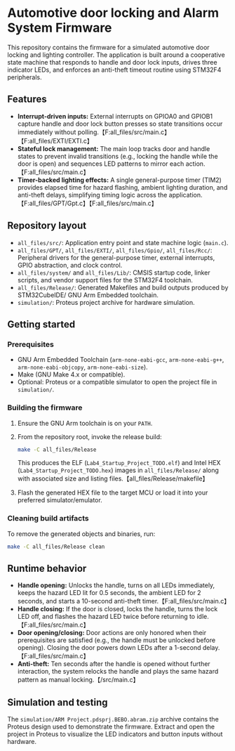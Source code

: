 # Automotive door locking and Alarm System Firmware

This repository contains the firmware for a simulated automotive door locking and lighting controller. The application is built around a cooperative state machine that responds to handle and door lock inputs, drives three indicator LEDs, and enforces an anti-theft timeout routine using STM32F4 peripherals.

## Features

- **Interrupt-driven inputs:** External interrupts on GPIOA0 and GPIOB1 capture handle and door lock button presses so state transitions occur immediately without polling.【F:all_files/src/main.c】【F:all_files/EXTI/EXTI.c】
- **Stateful lock management:** The main loop tracks door and handle states to prevent invalid transitions (e.g., locking the handle while the door is open) and sequences LED patterns to mirror each action.【F:all_files/src/main.c】
- **Timer-backed lighting effects:** A single general-purpose timer (TIM2) provides elapsed time for hazard flashing, ambient lighting duration, and anti-theft delays, simplifying timing logic across the application.【F:all_files/GPT/Gpt.c】【F:all_files/src/main.c】

## Repository layout

- `all_files/src/`: Application entry point and state machine logic (`main.c`).
- `all_files/GPT/`, `all_files/EXTI/`, `all_files/Gpio/`, `all_files/Rcc/`: Peripheral drivers for the general-purpose timer, external interrupts, GPIO abstraction, and clock control.
- `all_files/system/` and `all_files/Lib/`: CMSIS startup code, linker scripts, and vendor support files for the STM32F4 toolchain.
- `all_files/Release/`: Generated Makefiles and build outputs produced by STM32CubeIDE/ GNU Arm Embedded toolchain.
- `simulation/`: Proteus project archive for hardware simulation.

## Getting started

### Prerequisites

- GNU Arm Embedded Toolchain (`arm-none-eabi-gcc`, `arm-none-eabi-g++`, `arm-none-eabi-objcopy`, `arm-none-eabi-size`).
- Make (GNU Make 4.x or compatible).
- Optional: Proteus or a compatible simulator to open the project file in `simulation/`.

### Building the firmware

1. Ensure the GNU Arm toolchain is on your `PATH`.
2. From the repository root, invoke the release build:

   ```bash
   make -C all_files/Release
   ```

   This produces the ELF (`Lab4_Startup_Project_TODO.elf`) and Intel HEX (`Lab4_Startup_Project_TODO.hex`) images in `all_files/Release/` along with associated size and listing files.【all_files/Release/makefile】

3. Flash the generated HEX file to the target MCU or load it into your preferred simulator/emulator.

### Cleaning build artifacts

To remove the generated objects and binaries, run:

```bash
make -C all_files/Release clean
```

## Runtime behavior

- **Handle opening:** Unlocks the handle, turns on all LEDs immediately, keeps the hazard LED lit for 0.5 seconds, the ambient LED for 2 seconds, and starts a 10-second anti-theft timer.【F:all_files/src/main.c】
- **Handle closing:** If the door is closed, locks the handle, turns the lock LED off, and flashes the hazard LED twice before returning to idle.【F:all_files/src/main.c】
- **Door opening/closing:** Door actions are only honored when their prerequisites are satisfied (e.g., the handle must be unlocked before opening). Closing the door powers down LEDs after a 1-second delay.【F:all_files/src/main.c】
- **Anti-theft:** Ten seconds after the handle is opened without further interaction, the system relocks the handle and plays the same hazard pattern as manual locking.【/src/main.c】

## Simulation and testing

The `simulation/ARM Project.pdsprj.BEBO.abram.zip` archive contains the Proteus design used to demonstrate the firmware. Extract and open the project in Proteus to visualize the LED indicators and button inputs without hardware.

